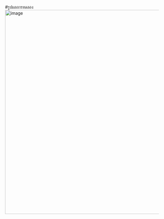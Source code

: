 #รูปผลการทดลอง
<img width="1188" height="668" alt="image" src="https://github.com/user-attachments/assets/724513e5-fc1e-4177-bb57-a9b152a6fce5" />
